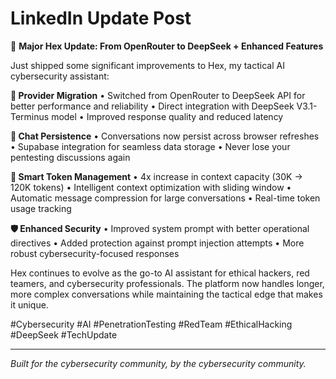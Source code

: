 # LinkedIn Update Post

🚀 **Major Hex Update: From OpenRouter to DeepSeek + Enhanced Features**

Just shipped some significant improvements to Hex, my tactical AI cybersecurity assistant:

**🔄 Provider Migration**
• Switched from OpenRouter to DeepSeek API for better performance and reliability
• Direct integration with DeepSeek V3.1-Terminus model
• Improved response quality and reduced latency

**💾 Chat Persistence** 
• Conversations now persist across browser refreshes
• Supabase integration for seamless data storage
• Never lose your pentesting discussions again

**🧠 Smart Token Management**
• 4x increase in context capacity (30K → 120K tokens)
• Intelligent context optimization with sliding window
• Automatic message compression for large conversations
• Real-time token usage tracking

**🛡️ Enhanced Security**
• Improved system prompt with better operational directives
• Added protection against prompt injection attempts
• More robust cybersecurity-focused responses

Hex continues to evolve as the go-to AI assistant for ethical hackers, red teamers, and cybersecurity professionals. The platform now handles longer, more complex conversations while maintaining the tactical edge that makes it unique.

#Cybersecurity #AI #PenetrationTesting #RedTeam #EthicalHacking #DeepSeek #TechUpdate

---

*Built for the cybersecurity community, by the cybersecurity community.*

